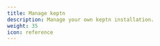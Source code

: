 ```yaml
---
title: Manage keptn
description: Manage your own keptn installation.
weight: 35
icon: reference
---
```


